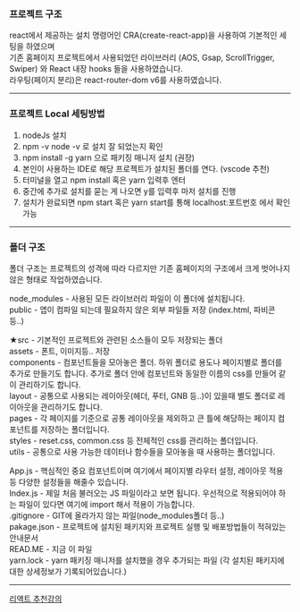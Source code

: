 ### 프로젝트 구조
react에서 제공하는 설치 명령어인 CRA(create-react-app)을 사용하여 기본적인 세팅을 하였으며   
기존 홈페이지 프로젝트에서 사용되었던 라이브러리 (AOS, Gsap, ScrollTrigger, Swiper) 와 React 내장 hooks 들을 사용하였습니다.   
라우팅(페이지 분리)은 react-router-dom v6를 사용하였습니다.

------------------------------------------------------------------------   
### 프로젝트 Local 세팅방법
1. nodeJs 설치
2. npm -v node -v 로 설치 잘 되었는지 확인
3. npm install -g yarn 으로 패키징 매니저 설치 (권장)
4. 본인이 사용하는 IDE로 해당 프로젝트가 설치된 폴더를 연다. (vscode 추천)
5. 터미널을 열고 npm install 혹은 yarn 입력후 엔터
6. 중간에 추가로 설치를 묻는 게 나오면 y를 입력후 마저 설치를 진행
7. 설치가 완료되면 npm start 혹은 yarn start를 통해 localhost:포트번호 에서 확인 가능

------------------------------------------------------------------------   
### 폴더 구조
폴더 구조는 프로젝트의 성격에 따라 다르지만 기존 홈페이지의 구조에서 크게 벗어나지 않은 형태로 작업하였습니다.
   
node_modules - 사용된 모든 라이브러리 파일이 이 폴더에 설치됩니다.   
public - 앱이 컴파일 되는데 필요하지 않은 외부 파일들 저장 (index.html, 파비콘 등..)   

★src - 기본적인 프로젝트와 관련된 소스들이 모두 저장되는 폴더   
  assets - 폰트, 이미지등.. 저장   
  components - 컴포넌트들을 모아놓은 폴더. 하위 폴더로 용도나 페이지별로 폴더를 추가로 만들기도 합니다. 추가로 폴더 안에 컴포넌트와 동일한 이름의 css를 만들어 같이 관리하기도 합니다.   
  layout - 공통으로 사용되는 레이아웃(헤더, 푸터, GNB 등..)이 있을때 별도 폴더로 레이아웃을 관리하기도 합니다.   
  pages - 각 페이지를 기준으로 공통 레이아웃을 제외하고 큰 틀에 해당하는 페이지 컴포넌트를 저장하는 폴더입니다.   
  styles - reset.css, common.css 등 전체적인 css를 관리하는 폴더입니다.   
  utils - 공통으로 사용 가능한 데이터나 함수들을 모아놓을 때 사용하는 폴더입니다.   
   
App.js - 핵심적인 중요 컴포넌트이며 여기에서 페이지별 라우터 설정, 레이아웃 적용 등 다양한 설정들을 해줄수 있습니다.   
Index.js - 제일 처음 불러오는 JS 파일이라고 보면 됩니다. 우선적으로 적용되어야 하는 파일이 있다면 여기에 import 해서 적용이 가능합니다.   
.gitignore - GIT에 올라가지 않는 파일(node_modules폴더 등..)   
pakage.json - 프로젝트에 설치된 패키지와 프로젝트 실행 및 배포방법들이 적혀있는 안내문서   
READ.ME - 지금 이 파일   
yarn.lock - yarn 패키징 매니저를 설치했을 경우 추가되는 파일 (각 설치된 패키지에 대한 상세정보가 기록되어있습니다.)   

------------------------------------------------------------------------   

[리액트 추천강의](https://github.com/dndmobilePub/dndmobile_react/wiki/%EB%A6%AC%EC%95%A1%ED%8A%B8-%EC%B6%94%EC%B2%9C-%EA%B0%95%EC%9D%98)
